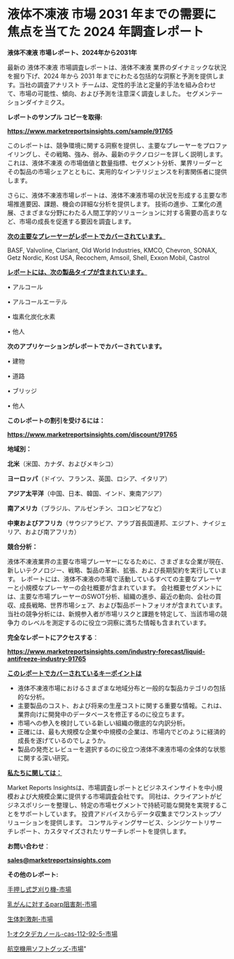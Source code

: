 # 液体不凍液 市場 2031 年までの需要に焦点を当てた 2024 年調査レポート

<strong>液体不凍液 市場レポート、2024年から2031年</strong>

最新の 液体不凍液 市場調査レポートは、液体不凍液 業界のダイナミックな状況を掘り下げ、2024 年から 2031 年までにわたる包括的な洞察と予測を提供します。当社の調査アナリスト チームは、定性的手法と定量的手法を組み合わせて、市場の可能性、傾向、および予測を注意深く調査しました。 セグメンテーションダイナミクス。



<strong>レポートのサンプル コピーを取得:</strong> <a href=https://www.marketreportsinsights.com/sample/91765>

<strong><u>https://www.marketreportsinsights.com/sample/91765</u></strong></a>

このレポートは、競争環境に関する洞察を提供し、主要なプレーヤーをプロファイリングし、その戦略、強み、弱み、最新のテクノロジーを詳しく説明します。 これは、液体不凍液 の市場価値と数量指標、セグメント分析、業界リーダーとその製品の市場シェアとともに、実用的なインテリジェンスを利害関係者に提供します。

さらに、液体不凍液市場レポートは、液体不凍液市場の状況を形成する主要な市場推進要因、課題、機会の詳細な分析を提供します。 技術の進歩、工業化の進展、さまざまな分野にわたる人間工学的ソリューションに対する需要の高まりなど、市場の成長を促進する要因を調査します。



<strong><u>次の主要なプレーヤーがレポートでカバーされています。</u></strong>

BASF, Valvoline, Clariant, Old World Industries, KMCO, Chevron, SONAX, Getz Nordic, Kost USA, Recochem, Amsoil, Shell, Exxon Mobil, Castrol



<strong><u><b>レポートには、次の製品タイプが含まれています。</b></u></strong>

• アルコール

• アルコールエーテル

• 塩素化炭化水素

• 他人



<strong><b>次のアプリケーションがレポートでカバーされています。</b></strong>

• 建物

• 道路

• ブリッジ

• 他人



<strong><b>このレポートの割引を受けるには：</b></strong><a href=https://www.marketreportsinsights.com/discount/91765>

<strong><u>https://www.marketreportsinsights.com/discount/91765</u></strong></a>



<strong>地域別：</strong>



<strong>北米</strong>（米国、カナダ、およびメキシコ）



<strong>ヨーロッパ</strong>（ドイツ、フランス、英国、ロシア、イタリア）



<strong>アジア太平洋</strong>（中国、日本、韓国、インド、東南アジア）



<strong>南アメリカ</strong>（ブラジル、アルゼンチン、コロンビアなど）



<strong>中東およびアフリカ</strong>（サウジアラビア、アラブ首長国連邦、エジプト、ナイジェリア、および南アフリカ）



<strong>競合分析：</strong>

液体不凍液業界の主要な市場プレーヤーになるために、さまざまな企業が現在、新しいテクノロジー、戦略、製品の革新、拡張、および長期契約を実行しています。 レポートには、液体不凍液の市場で活動しているすべての主要なプレーヤーと小規模なプレーヤーの会社概要が含まれています。 会社概要セグメントには、主要な市場プレーヤーのSWOT分析、組織の進歩、最近の動向、会社の買収、成長戦略、世界市場シェア、および製品ポートフォリオが含まれています。 当社の競争分析には、新規参入者が市場リスクと課題を特定して、当該市場の競争力 のレベルを測定するのに役立つ洞察に満ちた情報も含まれています。



<strong>完全なレポートにアクセスする</strong>：

<a href=https://www.marketreportsinsights.com/industry-forecast/liquid-antifreeze-industry-91765>

<strong><u>https://www.marketreportsinsights.com/industry-forecast/liquid-antifreeze-industry-91765</u></strong></a>



<strong><u><b>このレポートでカバーされているキーポイントは</b></u></strong>
<ul>
  <li>液体不凍液市場におけるさまざまな地域分布と一般的な製品カテゴリの包括的な分析。</li>
  <li>主要製品のコスト、および将来の生産コストに関する重要な情報。これは、業界向けに開発中のデータベースを修正するのに役立ちます。</li>
  <li>市場への参入を検討している新しい組織の徹底的な内訳分析。</li>
  <li>正確には、最も大規模な企業や中規模の企業は、市場内でどのように経済的成長を遂げているのでしょうか。</li>
  <li>製品の発売とレビューを選択するのに役立つ液体不凍液市場の全体的な状態に関する深い研究。</li>
</ul>


<strong><u><b>私たちに関しては：</b></u></strong>

Market Reports Insightsは、市場調査レポートとビジネスインサイトを中小規模および大規模企業に提供する市場調査会社です。 同社は、クライアントがビジネスポリシーを整理し、特定の市場セグメントで持続可能な開発を実現することをサポートしています。 投資アドバイスからデータ収集までワンストップソリューションを提供します。 コンサルティングサービス、シンジケートリサーチレポート、カスタマイズされたリサーチレポートを提供します。



<strong><b>お問い合わせ</b></strong>：

<a href=mailto:sales@marketreportsinsights.com>

<strong><u>sales@marketreportsinsights.com</u></strong></a>



<strong>その他のレポート:</strong>

<a href=https://www.linkedin.com/pulse/手押し式芝刈り機-市場-2023-推進要因と成長機会-2030-consumer-connection-collective-360-rhu6f/>手押し式芝刈り機-市場</a>

<a href=https://www.linkedin.com/pulse/乳がんに対するparp阻害剤-市場-2023-年のダイナミクスとビジネストレンド-bofdf/>乳がんに対するparp阻害剤-市場</a>

<a href=https://www.linkedin.com/pulse/生体刺激剤-市場-2023-swot-分析と成長率-2030-trendsetters-testimonials-360-anal-l6v3c/>生体刺激剤-市場</a>

<a href=https://www.linkedin.com/pulse/1-オクタデカノール-cas-112-92-5-市場-2023-最新の-jycbf/>1-オクタデカノール-cas-112-92-5-市場</a>

<a href=https://www.linkedin.com/pulse/航空機用ソフトグッズ-市場-2023-最新の-cagr-および成長分析-2030-9msbf/>航空機用ソフトグッズ-市場</a>"
